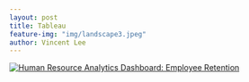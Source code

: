```yaml
---
layout: post
title: Tableau
feature-img: "img/landscape3.jpeg"
author: Vincent Lee
---
```


<div class='tableauPlaceholder' id='viz1488040314409' style='position: relative'><noscript><a href='#'><img alt='Human Resource Analytics Dashboard: Employee Retention ' src='https:&#47;&#47;public.tableau.com&#47;static&#47;images&#47;UG&#47;UGRIDDataAnalysis1HRAEmployeeRetention&#47;Dashboard1&#47;1_rss.png' style='border: none' /></a></noscript><object class='tableauViz'  style='display:none;'><param name='host_url' value='https%3A%2F%2Fpublic.tableau.com%2F' /> <param name='site_root' value='' /><param name='name' value='UGRIDDataAnalysis1HRAEmployeeRetention&#47;Dashboard1' /><param name='tabs' value='no' /><param name='toolbar' value='yes' /><param name='static_image' value='https:&#47;&#47;public.tableau.com&#47;static&#47;images&#47;UG&#47;UGRIDDataAnalysis1HRAEmployeeRetention&#47;Dashboard1&#47;1.png' /> <param name='animate_transition' value='yes' /><param name='display_static_image' value='yes' /><param name='display_spinner' value='yes' /><param name='display_overlay' value='yes' /><param name='display_count' value='yes' /></object></div>                <script type='text/javascript'>                    var divElement = document.getElementById('viz1488040314409');                    var vizElement = divElement.getElementsByTagName('object')[0];                    vizElement.style.width='1004px';vizElement.style.height='869px';                    var scriptElement = document.createElement('script');                    scriptElement.src = 'https://public.tableau.com/javascripts/api/viz_v1.js';                    vizElement.parentNode.insertBefore(scriptElement, vizElement);                </script>

